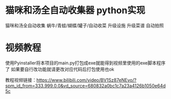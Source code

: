 # 猫咪和汤全自动收集器 python实现
猫咪和汤全自动收集 蜗牛/青蛙/蝴蝶/罐子/自动收菜 升级设施 升级菜谱 自动拍照

# 视频教程
使用Pyinstaller将本项目的main.py打包成exe就能得到视频里使用的exe脚本程序了
如果要自行改功能就请更改对应代码后打包使用也ok

教程视频链接：https://www.bilibili.com/video/BV1Sz87eNEvo/?spm_id_from=333.999.0.0&vd_source=680832a0bc1c7a23a4126b1050e64d5c

